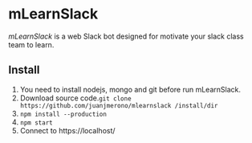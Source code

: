 # mLearnSlack

*mLearnSlack* is a web Slack bot designed for motivate your slack class team to learn.

## Install

  1. You need to install nodejs, mongo and git before run mLearnSlack.
  2. Download source code.`
      git clone https://github.com/juanjmerono/mlearnslack /install/dir
`
  4. `npm install --production`
  5. `npm start`
  6. Connect to https://localhost/

